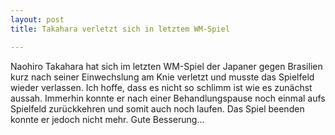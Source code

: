 ```yaml
---
layout: post
title: Takahara verletzt sich in letztem WM-Spiel

---
```


Naohiro Takahara hat sich im letzten WM-Spiel der Japaner gegen Brasilien kurz nach seiner Einwechslung am Knie verletzt und musste das Spielfeld wieder verlassen. Ich hoffe, dass es nicht so schlimm ist wie es zunächst aussah. Immerhin konnte er nach einer Behandlungspause noch einmal aufs Spielfeld zurückkehren und somit auch noch laufen. Das Spiel beenden konnte er jedoch nicht mehr. Gute Besserung...


